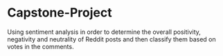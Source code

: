 # Capstone-Project
Using sentiment analysis in order to determine the overall positivity, negativity and neutrality of Reddit posts and then classify them based on votes in the comments.
